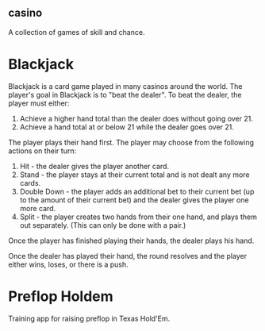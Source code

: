 ## casino
A collection of games of skill and chance.

# Blackjack
Blackjack is a card game played in many casinos around the world. The player's goal in Blackjack is to "beat the dealer". To beat the dealer, the player must either:

1. Achieve a higher hand total than the dealer does without going over 21.
2. Achieve a hand total at or below 21 while the dealer goes over 21.

The player plays their hand first. The player may choose from the following actions on their turn:
1. Hit - the dealer gives the player another card.
2. Stand - the player stays at their current total and is not dealt any more cards.
3. Double Down - the player adds an additional bet to their current bet (up to the amount of their current bet) and the dealer gives the player one more card.
4. Split - the player creates two hands from their one hand, and plays them out separately. (This can only be done with a pair.)

Once the player has finished playing their hands, the dealer plays his hand. 

Once the dealer has played their hand, the round resolves and the player either wins, loses, or there is a push.

# Preflop Holdem
Training app for raising preflop in Texas Hold'Em.